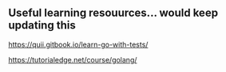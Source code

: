 ## Useful learning resouurces... would keep updating this 
https://quii.gitbook.io/learn-go-with-tests/

https://tutorialedge.net/course/golang/

